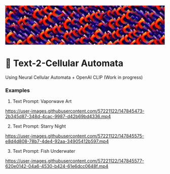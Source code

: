 ![](media/gifs/clip_pytorch_logo_wide.gif)

# :brain: Text-2-Cellular Automata

Using Neural Cellular Automata + OpenAI CLIP
(Work in progress)

### Examples

1. Text Prompt: Vaporwave Art

https://user-images.githubusercontent.com/57221122/147845473-2b345d87-348d-4cac-9987-d42b69bd4336.mp4

2. Text Prompt: Starry Night

https://user-images.githubusercontent.com/57221122/147845575-e8d4d808-78b7-4de4-92aa-34905412b597.mp4

3. Text Prompt: Fish Underwater

https://user-images.githubusercontent.com/57221122/147845577-620e0142-04a6-4530-b424-61e6dcc0648f.mp4

